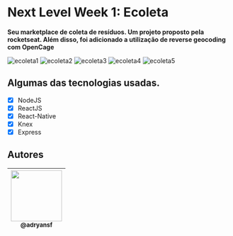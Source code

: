 # Next Level Week 1: Ecoleta

**Seu marketplace de coleta de resíduos. Um projeto proposto pela rocketseat. Além disso, foi adicionado a utilização de reverse geocoding com OpenCage**

![ecoleta1](https://user-images.githubusercontent.com/31359652/83948889-ec82a600-a7f6-11ea-8e96-09df64521921.png)
![ecoleta2](https://user-images.githubusercontent.com/31359652/83948891-ed1b3c80-a7f6-11ea-931a-b1b127c4ba9a.png)
![ecoleta3](https://user-images.githubusercontent.com/31359652/83948894-ef7d9680-a7f6-11ea-9e98-9442b827ebc2.jpeg)
![ecoleta4](https://user-images.githubusercontent.com/31359652/83948893-ef7d9680-a7f6-11ea-9cc1-366e9b141f3e.jpeg)
![ecoleta5](https://user-images.githubusercontent.com/31359652/83948892-ef7d9680-a7f6-11ea-9ccf-6b8615d5510a.jpeg)

## Algumas das tecnologias usadas.

- [x] NodeJS
- [x] ReactJS
- [x] React-Native
- [x] Knex
- [x] Express

## Autores

| [<img src="https://avatars3.githubusercontent.com/u/31359652?s=460&v=4" width=115><br><sub>@adryansf</sub>](https://github.com/adryansf) |
| ---------------------------------------------------------------------------------------------------------------------------------------- |

